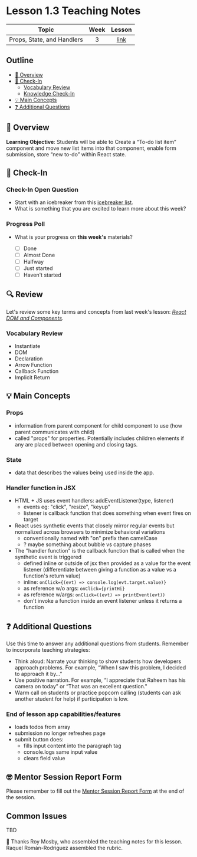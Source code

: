 # Lesson 1.3 Teaching Notes

| **Topic** | **Week** | **Lesson** |
| :---: | :---: | :---: |
| Props, State, and Handlers | 3 | [link](https://learn.codethedream.org/react-fundamentals-react-dom-and-components/) |

## Outline

- [:telescope: Overview](#telescope-overview)
- [:wave: Check-In](#wave-check-in)
  - [Vocabulary Review](#vocabulary-review)
  - [Knowledge Check-In](#knowledge-check-in)
- [:bulb: Main Concepts](#bulb-main-concepts)
- [:question: Additional Questions](#question-additional-questions)

## :telescope: Overview

**Learning Objective**: Students will be able to Create a “To-do list item” component and move new list items into that component,
enable form submission, store “new to-do” within React state.

## :wave: Check-In

### Check-In Open Question

- Start with an icebreaker from this [icebreaker list](https://docs.google.com/document/d/1WbwKn8B5GfRueq7Zbw0zx_k15aqyIqIs23i_WHI-pPI/edit?usp=sharing).
- What is something that you are excited to learn more about this week?

### Progress Poll

- What is your progress on **this week's** materials?

  - [ ] Done
  - [ ] Almost Done
  - [ ] Halfway
  - [ ] Just started
  - [ ] Haven't started

## :mag: Review

Let's review some key terms and concepts from last week's lesson: [*React DOM and Components*](https://learn.codethedream.org/react-fundamentals-react-dom-and-components/).

### Vocabulary Review

- Instantiate
- DOM
- Declaration
- Arrow Function
- Callback Function
- Implicit Return

## :bulb: Main Concepts

### Props

- information from parent component for child component to use (how parent communicates with child)
- called "props" for properties. Potentially includes children elements if any are placed between opening and closing tags.

### State

- data that describes the values being used inside the app.

### Handler function in JSX

- HTML + JS uses event handlers: addEventListener(type, listener)
  - events eg: "click", "resize", "keyup"
  - listener is callback function that does something when event fires on target
- React uses synthetic events that closely mirror regular events but normalized across browsers to minimize behavioral variations
  - conventionally named with "on" prefix then camelCase
  - ? maybe something about bubble vs capture phases
- The "handler function" is the callback function that is called when the synthetic event is triggered
  - defined inline or outside of jsx then provided as a value for the event listener (differentiate between giving a function as a value vs a function's return value)
  - inline: `onClick={(evt) => console.log(evt.target.value)}`
  - as reference w/o args: `onClick={printHi}`
  - as reference w/args: `onClick=((evt) => printEvent(evt))`
  - don't invoke a function inside an event listener unless it returns a function

## :question: Additional Questions

Use this time to answer any additional questions from students. Remember to incorporate teaching strategies:

- Think aloud: Narrate your thinking to show students how developers approach problems. For example, “When I saw this problem, I decided to approach it by…”
- Use positive narration. For example, “I appreciate that Raheem has his camera on today” or “That was an excellent question."
- Warm call on students or practice popcorn calling (students can ask another student for help) if participation is low.

### End of lesson app capabilities/features

- loads todos from array
- submission no longer refreshes page
- submit button does:
  - fills input content into the paragraph tag
  - console.logs same input value
  - clears field value

## :nerd_face: Mentor Session Report Form

Please remember to fill out the [Mentor Session Report Form](https://airtable.com/shrp0jjRtoMyTXRzh) at the end of the session.

## Common Issues

TBD

:crown: Thanks Roy Mosby, who assembled the teaching notes for this lesson. Raquel Román-Rodriguez assembled the rubric.
